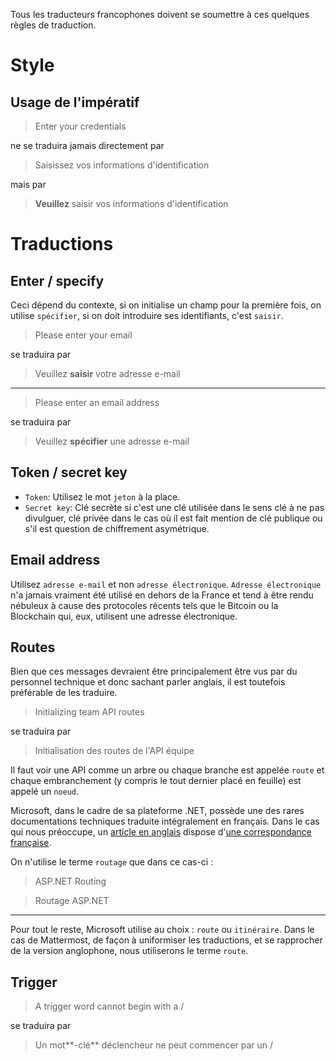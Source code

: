 Tous les traducteurs francophones doivent se soumettre à ces quelques règles de traduction.

# Style

## Usage de l'impératif

> Enter your credentials

ne se traduira jamais directement par

> Saisissez vos informations d'identification

mais par

> **Veuillez** saisir vos informations d'identification

# Traductions

## Enter / specify

Ceci dépend du contexte, si on initialise un champ pour la première fois, 
on utilise `spécifier`, si on doit introduire ses identifiants, c'est `saisir`.

> Please enter your email

se traduira par

> Veuillez **saisir** votre adresse e-mail

---

> Please enter an email address

se traduira par

> Veuillez **spécifier** une adresse e-mail

## Token / secret key

* `Token`: Utilisez le mot `jeton` à la place.
* `Secret key`: Clé secrète si c'est une clé utilisée dans le sens clé à ne pas divulguer, clé privée dans le cas où il est fait mention de clé publique ou s'il est question de chiffrement asymétrique.

## Email address

Utilisez `adresse e-mail` et non `adresse électronique`. `Adresse électronique` n'a jamais vraiment été utilisé en dehors
de la France et tend à être rendu nébuleux à cause des protocoles récents tels que le Bitcoin
ou la Blockchain qui, eux, utilisent une adresse électronique.

## Routes

Bien que ces messages devraient être principalement être vus par du personnel technique et donc sachant parler anglais, il est toutefois préférable de les traduire.

> Initializing team API routes

se traduira par

> Initialisation des routes de l'API équipe

Il faut voir une API comme un arbre ou chaque branche est appelée `route` et chaque embranchement (y compris le tout dernier placé en feuille) est appelé un `noeud`.

Microsoft, dans le cadre de sa plateforme .NET, possède une des rares documentations techniques traduite intégralement en français. Dans le cas qui nous préoccupe, un [article en anglais](https://msdn.microsoft.com/en-us//library/cc668201(v=vs.100).aspx) dispose d'[une correspondance française](https://msdn.microsoft.com/en-us//library/cc668201(v=vs.100).aspx).

On n'utilise le terme `routage` que dans ce cas-ci :

> ASP.NET Routing


> Routage ASP.NET

---

Pour tout le reste, Microsoft utilise au choix : `route` ou `itinéraire`. Dans le cas de Mattermost, de façon à uniformiser les traductions, et se rapprocher de la version anglophone, nous utiliserons le terme `route`.

## Trigger

> A trigger word cannot begin with a /

se traduira par

> Un mot**-clé** déclencheur ne peut commencer par un /

